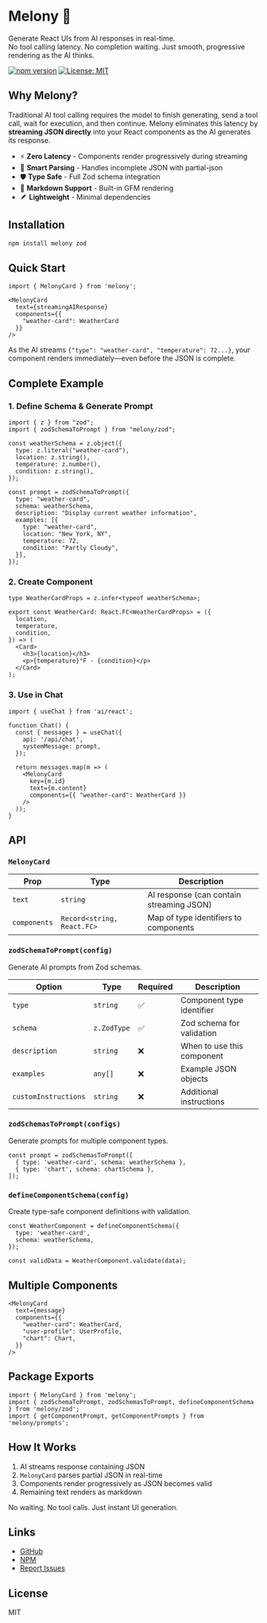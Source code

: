 # Melony 🍈

Generate React UIs from AI responses in real-time.  
No tool calling latency. No completion waiting. Just smooth, progressive rendering as the AI thinks.

[![npm version](https://img.shields.io/npm/v/melony.svg)](https://www.npmjs.com/package/melony)
[![License: MIT](https://img.shields.io/badge/License-MIT-yellow.svg)](https://opensource.org/licenses/MIT)

## Why Melony?

Traditional AI tool calling requires the model to finish generating, send a tool call, wait for execution, and then continue. Melony eliminates this latency by **streaming JSON directly** into your React components as the AI generates its response.

- ⚡ **Zero Latency** - Components render progressively during streaming
- 🎯 **Smart Parsing** - Handles incomplete JSON with partial-json
- 🛡️ **Type Safe** - Full Zod schema integration
- 📝 **Markdown Support** - Built-in GFM rendering
- 🪶 **Lightweight** - Minimal dependencies

## Installation

```bash
npm install melony zod
```

## Quick Start

```tsx
import { MelonyCard } from 'melony';

<MelonyCard 
  text={streamingAIResponse}
  components={{
    "weather-card": WeatherCard
  }}
/>
```

As the AI streams `{"type": "weather-card", "temperature": 72...}`, your component renders immediately—even before the JSON is complete.

## Complete Example

### 1. Define Schema & Generate Prompt

```tsx
import { z } from "zod";
import { zodSchemaToPrompt } from "melony/zod";

const weatherSchema = z.object({
  type: z.literal("weather-card"),
  location: z.string(),
  temperature: z.number(),
  condition: z.string(),
});

const prompt = zodSchemaToPrompt({
  type: "weather-card",
  schema: weatherSchema,
  description: "Display current weather information",
  examples: [{
    type: "weather-card",
    location: "New York, NY",
    temperature: 72,
    condition: "Partly Cloudy",
  }],
});
```

### 2. Create Component

```tsx
type WeatherCardProps = z.infer<typeof weatherSchema>;

export const WeatherCard: React.FC<WeatherCardProps> = ({
  location,
  temperature,
  condition,
}) => (
  <Card>
    <h3>{location}</h3>
    <p>{temperature}°F - {condition}</p>
  </Card>
);
```

### 3. Use in Chat

```tsx
import { useChat } from 'ai/react';

function Chat() {
  const { messages } = useChat({
    api: '/api/chat',
    systemMessage: prompt,
  });

  return messages.map(m => (
    <MelonyCard 
      key={m.id} 
      text={m.content}
      components={{ "weather-card": WeatherCard }}
    />
  ));
}
```

## API

### `MelonyCard`

| Prop | Type | Description |
|------|------|-------------|
| `text` | `string` | AI response (can contain streaming JSON) |
| `components` | `Record<string, React.FC>` | Map of type identifiers to components |

### `zodSchemaToPrompt(config)`

Generate AI prompts from Zod schemas.

| Option | Type | Required | Description |
|--------|------|----------|-------------|
| `type` | `string` | ✅ | Component type identifier |
| `schema` | `z.ZodType` | ✅ | Zod schema for validation |
| `description` | `string` | ❌ | When to use this component |
| `examples` | `any[]` | ❌ | Example JSON objects |
| `customInstructions` | `string` | ❌ | Additional instructions |

### `zodSchemasToPrompt(configs)`

Generate prompts for multiple component types.

```tsx
const prompt = zodSchemasToPrompt([
  { type: 'weather-card', schema: weatherSchema },
  { type: 'chart', schema: chartSchema },
]);
```

### `defineComponentSchema(config)`

Create type-safe component definitions with validation.

```tsx
const WeatherComponent = defineComponentSchema({
  type: 'weather-card',
  schema: weatherSchema,
});

const validData = WeatherComponent.validate(data);
```

## Multiple Components

```tsx
<MelonyCard 
  text={message}
  components={{
    "weather-card": WeatherCard,
    "user-profile": UserProfile,
    "chart": Chart,
  }}
/>
```

## Package Exports

```tsx
import { MelonyCard } from 'melony';
import { zodSchemaToPrompt, zodSchemasToPrompt, defineComponentSchema } from 'melony/zod';
import { getComponentPrompt, getComponentPrompts } from 'melony/prompts';
```

## How It Works

1. AI streams response containing JSON
2. `MelonyCard` parses partial JSON in real-time
3. Components render progressively as JSON becomes valid
4. Remaining text renders as markdown

No waiting. No tool calls. Just instant UI generation.

## Links

- [GitHub](https://github.com/ddaras/melony)
- [NPM](https://www.npmjs.com/package/melony)
- [Report Issues](https://github.com/ddaras/melony/issues)

## License

MIT
